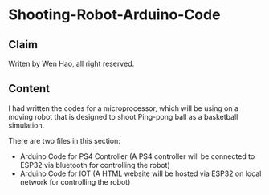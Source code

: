 # Shooting-Robot-Arduino-Code

## Claim

Writen by Wen Hao, all right reserved.

## Content

I had written the codes for a microprocessor, which will be using on a moving robot that is designed to shoot Ping-pong ball as a basketball simulation.

There are two files in this section:
- Arduino Code for PS4 Controller (A PS4 controller will be connected to ESP32 via bluetooth for controlling the robot)
- Arduino Code for IOT (A HTML website will be hosted via ESP32 on local network for controlling the robot)
